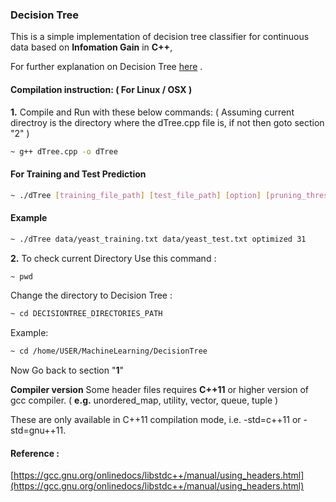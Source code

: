 ### Decision Tree

This is a simple implementation of decision tree classifier for continuous data based on **Infomation Gain** in **C++**,

For further explanation on Decision Tree [here](https://redwandipto.github.io/blog/2017/12/07/Decision-Tree-Learning/) . 

#### Compilation instruction:  ( For Linux / OSX )
**1.** Compile and Run with these below commands:
( Assuming current directroy is the directory where the dTree.cpp file is, if not then goto section "2" )

```bash
~ g++ dTree.cpp -o dTree
```

#### For Training and Test Prediction

```bash
~ ./dTree [training_file_path] [test_file_path] [option] [pruning_threshold]
```



#### Example

```bash
~ ./dTree data/yeast_training.txt data/yeast_test.txt optimized 31
```


**2.** To check current Directory Use this command :
```bash
~ pwd
```
Change the directory to Decision Tree :

```bash
~ cd DECISIONTREE_DIRECTORIES_PATH
```

Example:
```bash
~ cd /home/USER/MachineLearning/DecisionTree
```
Now Go back to section "**1**"



**Compiler version**
Some header files requires **C++11** or higher version of gcc compiler. ( **e.g.** unordered_map, utility, vector, queue, tuple )

These are only available in C++11 compilation mode, i.e. -std=c++11 or -std=gnu++11.






#### Reference :

[https://gcc.gnu.org/onlinedocs/libstdc++/manual/using_headers.html](https://gcc.gnu.org/onlinedocs/libstdc++/manual/using_headers.html)
